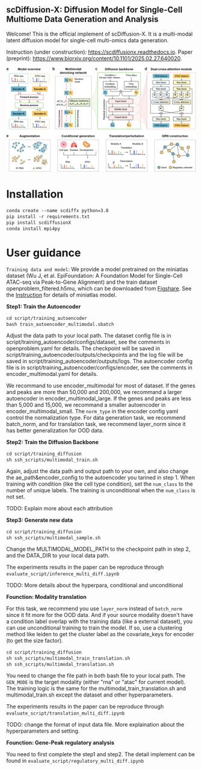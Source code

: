 ## scDiffusion-X: Diffusion Model for Single-Cell Multiome Data Generation and Analysis

Welcome! This is the official implement of scDiffusion-X. It is a multi-modal latent diffusion model for single-cell multi-omics data generation.

Instruction (under construction): https://scdiffusionx.readthedocs.io. Paper (preprint): https://www.biorxiv.org/content/10.1101/2025.02.27.640020.

<!-- ![image](FIG1.png) -->
<div align="center">  
    <img src="FIG1.png" width="650">  
</div>  

# Installation
<!-- Use conda create:
```
conda create --name scmuldiff --file requirements.txt python=3.8
```
Use setup.py:

First clone this repository into your local path. Then run:
```
cd scDiffusion-X
pip install -e .
```
TODO: Pipy package construction -->
```
conda create --name scdiffx python=3.8
pip install -r requirements.txt
pip install scdiffusionX
conda install mpi4py
```


# User guidance

`Training data and model`: We provide a model pretrained on the miniatlas dataset (Wu J, et al. EpiFoundation: A Foundation Model for Single-Cell ATAC-seq via Peak-to-Gene Alignment) and the train dataset openproblem_filtered.h5mu, which can be downloaded from <a href="https://figshare.com/s/14610d6d67160366aba2" target="_blank">Figshare</a>. See the <a href="https://scdiffusionx.readthedocs.io" target="_blank">Instruction</a> for details of miniatlas model.

**Step1: Train the Autoencoder**
```
cd script/training_autoencoder
bash train_autoencoder_multimodal.sbatch
```
Adjust the data path to your local path. The dataset config file is in script/training_autoencoder/configs/dataset, see the comments in openproblem.yaml for details. The checkpoint will be saved in script/training_autoencoder/outputs/checkpoints and the log file will be saved in script/training_autoencoder/outputs/logs. The autoencoder config file is in script/training_autoencoder/configs/encoder, see the comments in encoder_multimodal.yaml for details. 

We recommand to use encoder_multimodal for most of dataset. If the genes and peaks are more than 50,000 and 200,000, we recommand a larger autoencoder in encoder_multimodal_large. If the genes and peaks are less than 5,000 and 15,000, we recommand a smaller autoencoder in encoder_multimodal_small. The `norm_type` in the encoder config yaml control the normalization type. For data generation task, we recommend batch_norm, and for translation task, we recommend layer_norm since it has better generalization for OOD data.

**Step2: Train the Diffusion Backbone**

```
cd script/training_diffusion
sh ssh_scripts/multimodal_train.sh
```
Again, adjust the data path and output path to your own, and also change the ae_path&encoder_config to the autoencoder you tarined in step 1. When training with condition (like the cell type condition), set the `num_class` to the number of unique labels. The training is unconditional when the `num_class` is not set.

TODO: Explain more about each attribution


**Step3: Generate new data**

```
cd script/training_diffusion
sh ssh_scripts/multimodal_sample.sh
```
Change the MULTIMODAL_MODEL_PATH to the checkpoint path in step 2, and the DATA_DIR to your local data path.

The experiments results in the paper can be reproduce through `evaluate_script/inference_multi_diff.ipynb`

TODO: More details about the hyperpara, conditional and unconditional

**Founction: Modality translation**

For this task, we recommend you use `layer_norm` instead of `batch_norm` since it fit more for the OOD data. And if your source modality doesn't have a condition label overlap with the training data (like a external dataset), you can use unconditional training to train the model. If so, use a clustering method like leiden to get the cluster label as the covariate_keys for encoder (to get the size factor).
```
cd script/training_diffusion
sh ssh_scripts/multimodal_train_translation.sh
sh ssh_scripts/multimodal_translation.sh
```
You need to change the file path in both bash file to your local path. The `GEN_MODE` is the target modality (either "rna" or "atac" for current model). The training logic is the same for the multimodal_train_translation.sh and multimodal_train.sh except the dataset and other hyperparameters.

The experiments results in the paper can be reproduce through `evaluate_script/translation_multi_diff.ipynb`

TODO: change the format of input data file. More explaination about the hyperparameters and setting.

**Founction: Gene-Peak regulatory analysis**

You need to first complete the step1 and step2. The detail implement can be found in ``evaluate_script/regulatory_multi_diff.ipynb``

<!-- Acknowledge: the code of this project is based on CFGen:https://github.com/theislab/CFGen and MM-diffusion: https://github.com/researchmm/MM-Diffusion. -->
